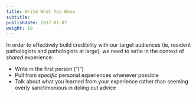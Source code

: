 ```yaml
---
title: Write What You Know
subtitle:
publishdate: 2017-01-07
weight: 18
---
```


In order to effectively build credibility with our target audiences (ie, resident pathologists and pathologists at large), we need to write in the context of *shared* experience:

* Write in the first person ("I")
* Pull from *specific* personal experiences whenever possible
* Talk about what you learned from your experience rather than seeming overly sanctimonious in doling out advice